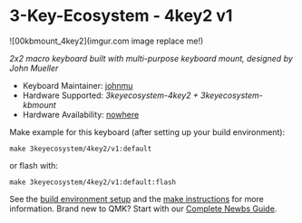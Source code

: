 # 3-Key-Ecosystem - 4key2 v1 

![00kbmount_4key2](imgur.com image replace me!)

*2x2 macro keyboard built with multi-purpose keyboard mount, designed by John Mueller*

* Keyboard Maintainer: [johnmu](https://github.com/softplus)
* Hardware Supported: *3keyecosystem-4key2 + 3keyecosystem-kbmount*
* Hardware Availability: [nowhere](https://localhost:8080)

Make example for this keyboard (after setting up your build environment):

    make 3keyecosystem/4key2/v1:default

or flash with:

    make 3keyecosystem/4key2/v1:default:flash

See the [build environment setup](https://docs.qmk.fm/#/getting_started_build_tools) and the [make instructions](https://docs.qmk.fm/#/getting_started_make_guide) for more information. Brand new to QMK? Start with our [Complete Newbs Guide](https://docs.qmk.fm/#/newbs).
